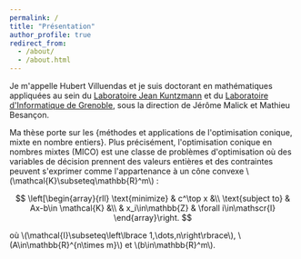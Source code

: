 ```yaml
---
permalink: /
title: "Présentation"
author_profile: true
redirect_from: 
  - /about/
  - /about.html
---
```


Je m'appelle Hubert Villuendas et je suis doctorant en mathématiques appliquées au sein du [Laboratoire Jean Kuntzmann](https://www-ljk.imag.fr/) et du [Laboratoire d'Informatique de Grenoble](https://www.liglab.fr/fr), sous la direction de Jérôme Malick et Mathieu Besançon.

Ma thèse porte sur les {méthodes et applications de l'optimisation conique, mixte en nombre entiers}. Plus précisément, l'optimisation conique en nombres mixtes (MICO) est une classe de problèmes d'optimisation où des variables de décision prennent des valeurs entières et des contraintes peuvent s'exprimer comme l'appartenance à un cône convexe \\(\mathcal{K}\subseteq\mathbb{R}^m\\) :

$$
\left[\begin{array}{rll}
\text{minimize} & c^\top x &\\
\text{subject to} & Ax-b\in \mathcal{K} &\\
& x_i\in\mathbb{Z} & \forall i\in\mathscr{I}
\end{array}\right.
$$

où \\(\mathcal{I}\subseteq\left\lbrace 1,\dots,n\right\rbrace\\), \\(A\in\mathbb{R}^{n\times m}\\) et \\(b\in\mathbb{R}^m\\).